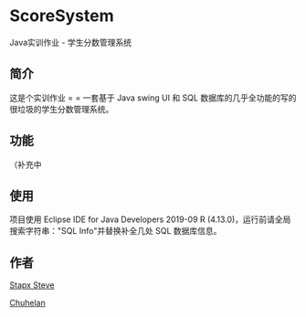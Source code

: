 # ScoreSystem
Java实训作业 - 学生分数管理系统

## 简介
这是个实训作业 = =
一套基于 Java swing UI 和 SQL 数据库的几乎全功能的写的很垃圾的学生分数管理系统。

## 功能
（补充中

## 使用
项目使用 Eclipse IDE for Java Developers 2019-09 R (4.13.0)，运行前请全局搜索字符串："SQL Info"并替换补全几处 SQL 数据库信息。

## 作者
[Stapx Steve](https://github.com/Stapxs)

[Chuhelan](https://chuhelan.com)